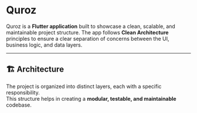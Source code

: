 # Quroz

Quroz is a **Flutter application** built to showcase a clean, scalable, and maintainable project structure.
The app follows **Clean Architecture** principles to ensure a clear separation of concerns between the UI, business logic, and data layers.

---

## 🏗️ Architecture

The project is organized into distinct layers, each with a specific responsibility.  
This structure helps in creating a **modular, testable, and maintainable** codebase.